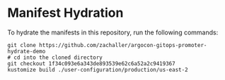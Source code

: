 # Manifest Hydration

To hydrate the manifests in this repository, run the following commands:

```shell
git clone https://github.com/zachaller/argocon-gitops-promoter-hydrate-demo
# cd into the cloned directory
git checkout 1f34c093e6a343de893539e62c6a52a2c9419367
kustomize build ./user-configuration/production/us-east-2
```
